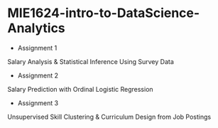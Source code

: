 # MIE1624-intro-to-DataScience-Analytics

- Assignment 1

Salary Analysis & Statistical Inference Using Survey Data 

- Assignment 2

Salary Prediction with Ordinal Logistic Regression

- Assignment 3

Unsupervised Skill Clustering & Curriculum Design from Job Postings
